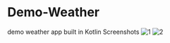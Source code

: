 # Demo-Weather

demo weather app built in Kotlin
Screenshots
![1](https://lh3.googleusercontent.com/H7U_CsEwZCCdZHMI-IWpMBJh9Fq_ZnNSidT9zaV_DzbeayGbY_TNpA_Gb_BJIubXizwMFDz3kk2vrp_hb00KqltVAq_Ifwzb62e6d2jLolsa3UGutHWPaovIpBm0kFD-K1FDf3NH-Hw2gpMvqx-9Em7yD4owhQusgcChwuqH2Erm58_6hErDuWPw6OHnSnkkKZlcBNfGpiYsdryCBZbo7DVE0zeC_DiOsy1HceVU1woI7NTkYK_gjrd8yksSvBTg2u8D4qk_Okau3ZKtOCeiTr1K4d7FaRNP_EFRb2Vc731UVYRksxwznVDX5ioWit6jxvJn-MHB1xJKgguHRg2orimR7JpWWq5ggK6B7faakdBVXwJZBAxFmQ-A6Ddpn-B7WPI8i2r_YwIc5X2jL58QFp_rRnRw9EXS77hsre-aFzJVis-B-5tB8rxz33aGGaiKuZjj9nTbXr3IoTXRmhHb055a7ddH1RSSsNDZ26uoBbrQU-sJ9jl_bJ6Z6TxnnJM8xL3JzwlTqvvWtw8tdlLiCv7KUprULpB9L8iWguZdwBjZTfgkCtRYWDYd4GbnILj9p7vneq9hx2weDIzDOWVvIejlybx43IbgqzGVsVbPYv5vLfLvU6LZMHpobb1zlMIn3nrFWS5MFT9Rc-5brTwwfuyO9RGPUcrM8GjP0CvkwXZyY621CSccvhEiz4xHUgRsVN53_JXokibXDbPbRRTgvFkHDg=w437-h969-no?authuser=0)
![2](https://lh3.googleusercontent.com/3sc9UY_AIQFEbrCK8hUEoi7A9NzR-SN4rmFicuQC0erUTTL7NyxTX968QTYdUR_St3EowmI149BSpryC8YVPJHuvXevhHnlzzYpt_8fWb5qaJP-aOBUVLt7nC-TIkC0rz2QxXW8YjZ0AYlwdVF-Jp8VlsXhaHtV_u5KvpaZOcUeCZ9B4alWM68yxergMpqvP_MZTuaBPuFv8cAzsatLs_rJFdG1UZbVXt5SnCrLLWCEefMxeXvfx2aghwFVXpiY9rbH_VbEHK1gYheylVb6OTyh-Rscs6qzbNsG4avkPqPy_gdc3yr5Xz_3Quo2dLZrwAkWCGdS_q-nn3dvviryaUyKDYWKyU315Dq6-mHeqT82lSlAaWrTd9HbRH3mvStmxULqwvXNSJCbHmR9Z9ovrhE-TT5EFA7Vo0I80KDJlF6dj0Ow2einjodwE7s8nMLDoJoP1IYbM5vl2vP7CZbbtchscRHPUuW8lIKp6jqjGW6qdM0EZ_L52BXyXXyXaDqXanN7NCzkIJxA0qHdPpCiXx9OpKMYYaNA76Sd5aClTHQrSbUvSndSvAW9Lxe3F_B7Uof3tzKhcZ_mO6WPSrKjBICnjIEmGWieeMAYeg8R0N9MpkcMmqH4lKTtI5lpHVanb3lTpX2DoLKrFivoH-9zsZzFz-nMJdwpVnKuyK7mSMM6Cnm6C6mVNCq18GsLu5ZUPbP-7_Zka4X4dDnP5y_AwfzpkDA=w437-h969-no?authuser=0)
